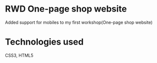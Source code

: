 # RWD One-page shop website
Added support for mobiles to my first workshop(One-page shop website)
# Technologies used
CSS3, HTML5
